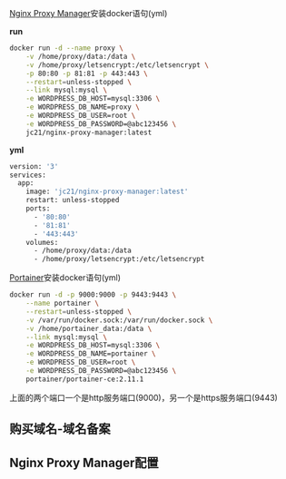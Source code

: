 [Nginx Proxy Manager](https://nginxproxymanager.com/)安装docker语句(yml)

**run**

~~~bash
docker run -d --name proxy \
	-v /home/proxy/data:/data \
	-v /home/proxy/letsencrypt:/etc/letsencrypt \
	-p 80:80 -p 81:81 -p 443:443 \
	--restart=unless-stopped \
	--link mysql:mysql \
    -e WORDPRESS_DB_HOST=mysql:3306 \
    -e WORDPRESS_DB_NAME=proxy \
    -e WORDPRESS_DB_USER=root \
    -e WORDPRESS_DB_PASSWORD=@abc123456 \
	jc21/nginx-proxy-manager:latest
~~~

**yml**

~~~bash
version: '3'
services:
  app:
    image: 'jc21/nginx-proxy-manager:latest'
    restart: unless-stopped
    ports:
      - '80:80'
      - '81:81'
      - '443:443'
    volumes:
      - /home/proxy/data:/data
      - /home/proxy/letsencrypt:/etc/letsencrypt
~~~

[Portainer](https://www.portainer.io/)安装docker语句(yml)

~~~bash
docker run -d -p 9000:9000 -p 9443:9443 \
	--name portainer \
	--restart=unless-stopped \
	-v /var/run/docker.sock:/var/run/docker.sock \
	-v /home/portainer_data:/data \
	--link mysql:mysql \
    -e WORDPRESS_DB_HOST=mysql:3306 \
    -e WORDPRESS_DB_NAME=portainer \
    -e WORDPRESS_DB_USER=root \
    -e WORDPRESS_DB_PASSWORD=@abc123456 \
	portainer/portainer-ce:2.11.1
~~~

上面的两个端口一个是http服务端口(9000)，另一个是https服务端口(9443)

## 购买域名-域名备案

## Nginx Proxy Manager配置

























